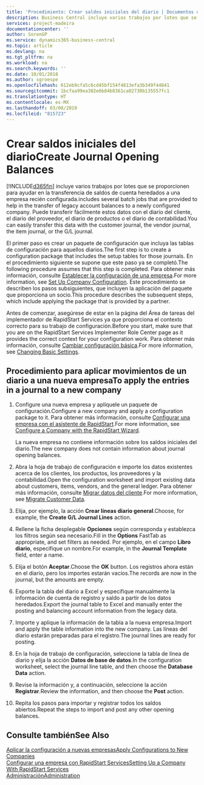 ```yaml
---
title: 'Procedimiento: Crear saldos iniciales del diario | Documentos de Microsoft'
description: Business Central incluye varios trabajos por lotes que se proporcionen para ayudar en la transferencia de saldos de cuenta heredados a una empresa recién configurada. Puede transferir fácilmente estos datos con registros en los diarios.
services: project-madeira
documentationcenter: ''
author: SorenGP
ms.service: dynamics365-business-central
ms.topic: article
ms.devlang: na
ms.tgt_pltfrm: na
ms.workload: na
ms.search.keywords: ''
ms.date: 10/01/2018
ms.author: sgroespe
ms.openlocfilehash: 612eb9cfa5c6cd45bf154f4813efa3b349f44841
ms.sourcegitcommit: 1bcfaa99ea302e6b84b8361ca02730b135557fc1
ms.translationtype: HT
ms.contentlocale: es-MX
ms.lasthandoff: 03/08/2019
ms.locfileid: "815723"
---
```

# <a name="create-journal-opening-balances"></a><span data-ttu-id="17492-104">Crear saldos iniciales del diario</span><span class="sxs-lookup"><span data-stu-id="17492-104">Create Journal Opening Balances</span></span>
[!INCLUDE[d365fin](includes/d365fin_md.md)] <span data-ttu-id="17492-105">incluye varios trabajos por lotes que se proporcionen para ayudar en la transferencia de saldos de cuenta heredados a una empresa recién configurada.</span><span class="sxs-lookup"><span data-stu-id="17492-105">includes several batch jobs that are provided to help in the transfer of legacy account balances to a newly configured company.</span></span> <span data-ttu-id="17492-106">Puede transferir fácilmente estos datos con el diario del cliente, el diario del proveedor, el diario de productos o el diario de contabilidad.</span><span class="sxs-lookup"><span data-stu-id="17492-106">You can easily transfer this data with the customer journal, the vendor journal, the item journal, or the G/L journal.</span></span>

<span data-ttu-id="17492-107">El primer paso es crear un paquete de configuración que incluya las tablas de configuración para aquellos diarios.</span><span class="sxs-lookup"><span data-stu-id="17492-107">The first step is to create a configuration package that includes the setup tables for those journals.</span></span> <span data-ttu-id="17492-108">En el procedimiento siguiente se supone que este paso ya se completó.</span><span class="sxs-lookup"><span data-stu-id="17492-108">The following procedure assumes that this step is completed.</span></span> <span data-ttu-id="17492-109">Para obtener más información, consulte [Establecer la configuración de una empresa](admin-set-up-company-configuration.md).</span><span class="sxs-lookup"><span data-stu-id="17492-109">For more information, see [Set Up Company Configuration](admin-set-up-company-configuration.md).</span></span> <span data-ttu-id="17492-110">Este procedimiento se describen los pasos subsiguientes, que incluyen la aplicación del paquete que proporciona un socio.</span><span class="sxs-lookup"><span data-stu-id="17492-110">This procedure describes the subsequent steps, which include applying the package that is provided by a partner.</span></span>  

<span data-ttu-id="17492-111">Antes de comenzar, asegúrese de estar en la página del Área de tareas del implementador de RapidStart Services ya que proporciona el contexto correcto para su trabajo de configuración.</span><span class="sxs-lookup"><span data-stu-id="17492-111">Before you start, make sure that you are on the RapidStart Services Implementer Role Center page as it provides the correct context for your configuration work.</span></span> <span data-ttu-id="17492-112">Para obtener más información, consulte [Cambiar configuración básica](ui-change-basic-settings.md).</span><span class="sxs-lookup"><span data-stu-id="17492-112">For more information, see [Changing Basic Settings](ui-change-basic-settings.md).</span></span>

## <a name="to-apply-the-entries-in-a-journal-to-a-new-company"></a><span data-ttu-id="17492-113">Procedimiento para aplicar movimientos de un diario a una nueva empresa</span><span class="sxs-lookup"><span data-stu-id="17492-113">To apply the entries in a journal to a new company</span></span>  
1. <span data-ttu-id="17492-114">Configure una nueva empresa y aplíquele un paquete de configuración.</span><span class="sxs-lookup"><span data-stu-id="17492-114">Configure a new company and apply a configuration package to it.</span></span> <span data-ttu-id="17492-115">Para obtener más información, consulte [Configurar una empresa con el asistente de RapidStart](admin-how-to-configure-a-company-with-the-rapidstart-wizard.md).</span><span class="sxs-lookup"><span data-stu-id="17492-115">For more information, see [Configure a Company with the RapidStart Wizard](admin-how-to-configure-a-company-with-the-rapidstart-wizard.md).</span></span>  

    <span data-ttu-id="17492-116">La nueva empresa no contiene información sobre los saldos iniciales del diario.</span><span class="sxs-lookup"><span data-stu-id="17492-116">The new company does not contain information about journal opening balances.</span></span>  

2. <span data-ttu-id="17492-117">Abra la hoja de trabajo de configuración e importe los datos existentes acerca de los clientes, los productos, los proveedores y la contabilidad.</span><span class="sxs-lookup"><span data-stu-id="17492-117">Open the configuration worksheet and import existing data about customers, items, vendors, and the general ledger.</span></span> <span data-ttu-id="17492-118">Para obtener más información, consulte [Migrar datos del cliente](admin-migrate-customer-data.md).</span><span class="sxs-lookup"><span data-stu-id="17492-118">For more information, see [Migrate Customer Data](admin-migrate-customer-data.md).</span></span>  
3. <span data-ttu-id="17492-119">Elija, por ejemplo, la acción **Crear líneas diario general**.</span><span class="sxs-lookup"><span data-stu-id="17492-119">Choose, for example, the **Create G/L Journal Lines** action.</span></span>  
4. <span data-ttu-id="17492-120">Rellene la ficha desplegable **Opciones** según corresponda y establezca los filtros según sea necesario.</span><span class="sxs-lookup"><span data-stu-id="17492-120">Fill in the **Options** FastTab as appropriate, and set filters as needed.</span></span> <span data-ttu-id="17492-121">Por ejemplo, en el campo **Libro diario**, especifique un nombre.</span><span class="sxs-lookup"><span data-stu-id="17492-121">For example, in the **Journal Template** field, enter a name.</span></span>  
5. <span data-ttu-id="17492-122">Elija el botón **Aceptar**.</span><span class="sxs-lookup"><span data-stu-id="17492-122">Choose the **OK** button.</span></span> <span data-ttu-id="17492-123">Los registros ahora están en el diario, pero los importes estarán vacíos.</span><span class="sxs-lookup"><span data-stu-id="17492-123">The records are now in the journal, but the amounts are empty.</span></span>  
6. <span data-ttu-id="17492-124">Exporte la tabla del diario a Excel y especifique manualmente la información de cuenta de registro y saldo a partir de los datos heredados.</span><span class="sxs-lookup"><span data-stu-id="17492-124">Export the journal table to Excel and manually enter the posting and balancing account information from the legacy data.</span></span>
7. <span data-ttu-id="17492-125">Importe y aplique la información de la tabla a la nueva empresa.</span><span class="sxs-lookup"><span data-stu-id="17492-125">Import and apply the table information into the new company.</span></span> <span data-ttu-id="17492-126">Las líneas del diario estarán preparadas para el registro.</span><span class="sxs-lookup"><span data-stu-id="17492-126">The journal lines are ready for posting.</span></span>  
8. <span data-ttu-id="17492-127">En la hoja de trabajo de configuración, seleccione la tabla de línea de diario y elija la acción **Datos de base de datos**.</span><span class="sxs-lookup"><span data-stu-id="17492-127">In the configuration worksheet, select the journal line table, and then choose the **Database Data** action.</span></span>  
9. <span data-ttu-id="17492-128">Revise la información y, a continuación, seleccione la acción **Registrar**.</span><span class="sxs-lookup"><span data-stu-id="17492-128">Review the information, and then choose the **Post** action.</span></span>  
10. <span data-ttu-id="17492-129">Repita los pasos para importar y registrar todos los saldos abiertos.</span><span class="sxs-lookup"><span data-stu-id="17492-129">Repeat the steps to import and post any other opening balances.</span></span>  

## <a name="see-also"></a><span data-ttu-id="17492-130">Consulte también</span><span class="sxs-lookup"><span data-stu-id="17492-130">See Also</span></span>  
[<span data-ttu-id="17492-131">Aplicar la configuración a nuevas empresas</span><span class="sxs-lookup"><span data-stu-id="17492-131">Apply Configurations to New Companies</span></span>](admin-apply-configuration-to-new-companies.md)  
[<span data-ttu-id="17492-132">Configurar una empresa con RapidStart Services</span><span class="sxs-lookup"><span data-stu-id="17492-132">Setting Up a Company With RapidStart Services</span></span>](admin-set-up-a-company-with-rapidstart.md)  
[<span data-ttu-id="17492-133">Administración</span><span class="sxs-lookup"><span data-stu-id="17492-133">Administration</span></span>](admin-setup-and-administration.md)
